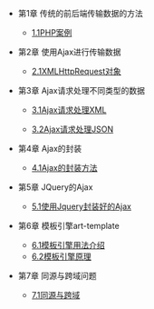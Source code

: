 - 第1章 传统的前后端传输数据的方法

  - [1.1PHP案例](1.1.md)
  
- 第2章 使用Ajax进行传输数据

   - [2.1XMLHttpRequest对象](2.1.md)

- 第3章 Ajax请求处理不同类型的数据

   - [3.1Ajax请求处理XML](3.1.md)

   - [3.2Ajax请求处理JSON](3.2.md)

- 第4章 Ajax的封装
  - [4.1Ajax的封装方法](4.1.md)
  
- 第5章 JQuery的Ajax
  - [5.1使用Jquery封装好的Ajax](5.1.md)
  
- 第6章 模板引擎art-template
  - [6.1模板引擎用法介绍](6.1.md)
  - [6.2模板引擎原理](6.2.md)
- 第7章 同源与跨域问题
  - [7.1同源与跨域](7.1.md)
  
 